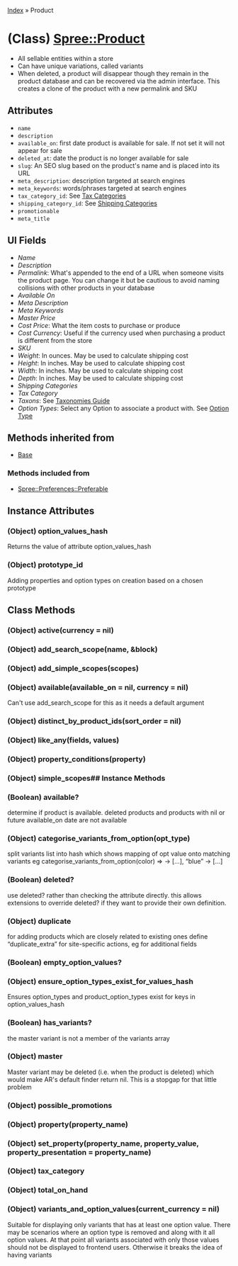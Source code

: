[Index](../_index.md) » Product

# (Class) [Spree::Product](http://m.gymplayer.com/product.rb)
* All sellable entities within a store
* Can have unique variations, called variants
* When deleted, a product will disappear though they remain in the product database and can be 
recovered via the admin interface. This creates a clone of the product with a new permalink and SKU

## Attributes
* `name`
* `description`
* `available_on`: first date product is available for sale. If not set it will not appear for sale
* `deleted_at`: date the product is no longer available for sale
* `slug`: An SEO slug based on the product's name and is placed into its URL
* `meta_description`: description targeted at search engines
* `meta_keywords`: words/phrases targeted at search engines
* `tax_category_id`: See [Tax Categories](TaxCategory.md)
* `shipping_category_id`: See [Shipping Categories](ShippingCategory.md)
* `promotionable`
* `meta_title`

## UI Fields
* *Name*
* *Description*
* *Permalink*: What's appended to the end of a URL when someone visits the product page. You can 
change it but be cautious to avoid naming collisions with other products in your database
* *Available On*
* *Meta Description*
* *Meta Keywords*
* *Master Price*
* *Cost Price*: What the item costs to purchase or produce
* *Cost Currency*: Useful if the currency used when purchasing a product is different from the store
* *SKU*
* *Weight*: In ounces. May be used to calculate shipping cost
* *Height*: In inches. May be used to calculate shipping cost
* *Width*: In inches. May be used to calculate shipping cost
* *Depth*: In inches. May be used to calculate shipping cost
* *Shipping Categories*
* *Tax Category*
* *Taxons*: See [Taxonomies Guide](Taxonomy.md)
* *Option Types*: Select any Option to associate a product with. See [Option Type](OptionType.md)

## Methods inherited from
* [Base](Base.md)

### Methods included from
* [Spree::Preferences::Preferable](Preferences/Preferable.md)

## Instance Attributes

### (Object) **option_values_hash**
Returns the value of attribute option_values_hash

### (Object) **prototype_id**
Adding properties and option types on creation based on a chosen prototype

## Class Methods
### (Object) **active**(currency = nil)


### (Object) **add_search_scope**(name, &block)


### (Object) **add_simple_scopes**(scopes)


### (Object) **available**(available_on = nil, currency = nil)
Can't use add_search_scope for this as it needs a default argument

### (Object) **distinct_by_product_ids**(sort_order = nil)
    
    
### (Object) **like_any**(fields, values)
        

### (Object) **property_conditions**(property)


### (Object) **simple_scopes**## Instance Methods


###  (Boolean) **available?**
determine if product is available. deleted products and products with nil or future available_on 
date are not available

### (Object) **categorise_variants_from_option**(opt_type)
split variants list into hash which shows mapping of opt value onto matching variants eg 
categorise_variants_from_option(color) => -> […], “blue” -> […]

###  (Boolean) **deleted?**
use deleted? rather than checking the attribute directly. this allows extensions to override 
deleted? if they want to provide their own definition.

### (Object) **duplicate**
for adding products which are closely related to existing ones define “duplicate_extra” for 
site-specific actions, eg for additional fields
    
###  (Boolean) **empty_option_values?**
    

### (Object) **ensure_option_types_exist_for_values_hash**
Ensures option_types and product_option_types exist for keys in option_values_hash
    
###  (Boolean) **has_variants?**
the master variant is not a member of the variants array

### (Object) **master**
Master variant may be deleted (i.e. when the product is deleted) which would make AR's default
finder return nil. This is a stopgap for that little problem

### (Object) **possible_promotions**
    

### (Object) **property**(property_name)
    
    
    

### (Object) **set_property**(property_name, property_value, property_presentation = property_name)

  
### (Object) **tax_category**
    

### (Object) **total_on_hand**
    

### (Object) **variants_and_option_values**(current_currency = nil)
Suitable for displaying only variants that has at least one option value. There may be scenarios
where an option type is removed and along with it all option values. At that point all variants
associated with only those values should not be displayed to frontend users. Otherwise it breaks the
idea of having variants   
